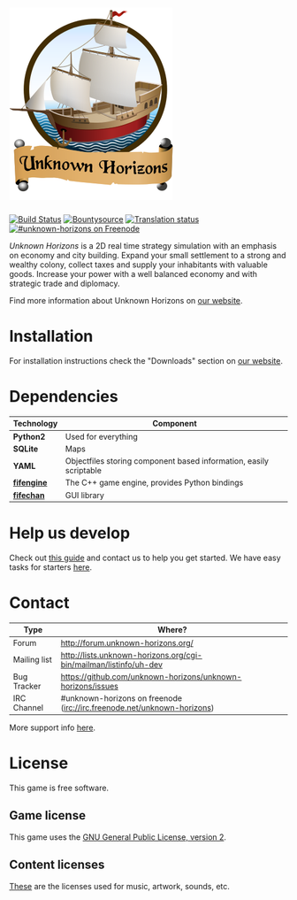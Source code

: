 [![Unknown-Horizons](/content/gfx/uh.png)](http://www.unknown-horizons.org/)
============================================================

[![Build Status](https://travis-ci.org/unknown-horizons/unknown-horizons.svg?branch=master)](https://travis-ci.org/unknown-horizons/unknown-horizons)
 [![Bountysource](https://www.bountysource.com/badge/team?team_id=9261&style=bounties_received)](https://www.bountysource.com/teams/unknown-horizons/issues?utm_source=unknown-horizons&utm_medium=shield&utm_campaign=bounties_received)
 [![Translation status](https://hosted.weblate.org/widgets/uh/-/shields-badge.svg)](https://hosted.weblate.org/engage/uh/?utm_source=widget)
 [![#unknown-horizons on Freenode](https://img.shields.io/badge/freenode-%23unknown--horizons-green.svg)](https://webchat.freenode.net/?channels=unknown-horizons)

_Unknown Horizons_ is a 2D real time strategy simulation with an
emphasis on economy and city building. Expand your small
settlement to a strong and wealthy colony, collect taxes and
supply your inhabitants with valuable goods. Increase your
power with a well balanced economy and with strategic trade
and diplomacy.

Find more information about Unknown Horizons on [our website](http://www.unknown-horizons.org/).


# Installation


For installation instructions check the "Downloads" section on
[our website](http://www.unknown-horizons.org/download/).


# Dependencies


Technology     | Component
---------------|----------
**Python2**    | Used for everything
**SQLite**     | Maps
**YAML**       | Objectfiles storing component based information, easily scriptable
**[fifengine](https://github.com/fifengine/fifengine)**  | The C++ game engine, provides Python bindings
**[fifechan](https://github.com/fifengine/fifechan)**   | GUI library


# Help us develop


Check out [this guide](https://github.com/unknown-horizons/unknown-horizons/wiki/Getting-started) and contact us to help you get started. We have easy tasks for starters [here](https://github.com/unknown-horizons/unknown-horizons/issues?q=is%3Aopen+is%3Aissue+label%3Astarter).


# Contact


Type         | Where?
-------------|-----------------------------------------------------------------------
Forum        | http://forum.unknown-horizons.org/
Mailing list | http://lists.unknown-horizons.org/cgi-bin/mailman/listinfo/uh-dev
Bug Tracker  | https://github.com/unknown-horizons/unknown-horizons/issues
IRC Channel  | #unknown-horizons on freenode ([irc://irc.freenode.net/unknown-horizons](irc://irc.freenode.net/unknown-horizons))

More support info [here](https://github.com/unknown-horizons/unknown-horizons/wiki/Support-Infos).


# License


This game is free software.

## Game license

This game uses the [GNU General Public License, version 2](https://github.com/unknown-horizons/unknown-horizons/blob/master/doc/licenses/GPL).

## Content licenses

[These](https://github.com/unknown-horizons/unknown-horizons/tree/master/doc) are the licenses used for music, artwork, sounds, etc.
